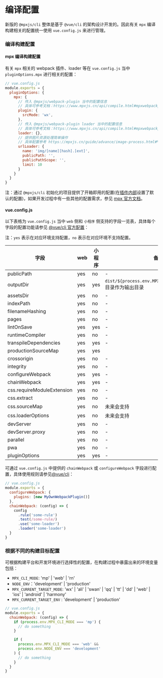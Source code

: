 # 编译配置

新版的 `@mpxjs/cli` 整体是基于 `@vue/cli` 的架构设计开发的。因此有关 `mpx` 编译构建相关的配置统一使用 `vue.config.js` 来进行管理。

### 编译构建配置

#### mpx 编译构建配置

有关 `mpx` 相关的 webpack 插件、loader 等在 `vue.config.js` 当中 `pluginOptions.mpx` 进行相关的配置：

```javascript
// vue.config.js
module.exports = {
  pluginOptions: {
    mpx: {
      // 传入 @mpxjs/webpack-plugin 当中的配置信息
      // 具体可参考文档：https://www.mpxjs.cn/api/compile.html#mpxwebpackplugin-options
      plugin: {
        srcMode: 'wx',
      },
      // 传入 @mpxjs/webpack-plugin loader 当中的配置信息
      // 具体可参考文档：https://www.mpxjs.cn/api/compile.html#mpxwebpackplugin-loader
      loader: {},
      // 提供图片资源处理简单操作
      // 具体配置参考 https://mpxjs.cn/guide/advance/image-process.html#%E5%9B%BE%E5%83%8F%E8%B5%84%E6%BA%90%E5%BC%95%E5%85%A5%E6%9C%89%E4%B8%89%E7%A7%8D%E6%96%B9%E5%BC%8F
      urlLoader: {
        name: 'img/[name][hash].[ext]',
        publicPath: '',
        publicPathScope: '',
        limit: 10
      }
    }
  }
}
```

注：通过 `@mpxjs/cli` 初始化的项目提供了开箱即用的配置(在[插件内部](https://github.com/mpx-ecology/mpx-cli/blob/master/packages/vue-cli-plugin-mpx/utils/resolveMpxWebpackPluginConf.js#L6-L59)设置了默认的配置)，如果开发过程中有一些其他的配置需求，参见 [mpx 官方文档](https://www.mpxjs.cn/api/compile.html#mpxwebpackplugin-options)。

#### vue.config.js

以下表格为 `vue.config.js` 当中 `web` 侧和 `小程序` 侧支持的字段一览表，具体每个字段的配置功能请参见 [@vue/cli 官方配置](https://cli.vuejs.org/config/#configuration-reference)：

注：`yes` 表示在对应环境支持配置，`no` 表示在对应环境不支持配置。

| 字段                       | web | 小程序 | 备注                                                          |
| -------------------------- | --- | ------ | ------------------------------------------------------------- |
| publicPath                 | yes | no     | -                                                             |
| outputDir                  | yes | yes    | `dist/${process.env.MPX_CURRENT_TARGET_MODE}`目录作为输出目录 |
| assetsDir                  | yes | no     | -                                                             |
| indexPath                  | yes | no     | -                                                             |
| filenameHashing            | yes | no     | -                                                             |
| pages                      | yes | no     | -                                                             |
| lintOnSave                 | yes  | yes     | -                                                             |
| runtimeCompiler            | yes | no     | -                                                             |
| transpileDependencies      | yes | yes    | -                                                             |
| productionSourceMap        | yes | yes    |                                                   |
| crossorigin                | yes | no     | -                                                             |
| integrity                  | yes | no     | -                                                             |
| configureWebpack           | yes | yes    | -                                                             |
| chainWebpack               | yes | yes    | -                                                             |
| css.requireModuleExtension | yes | no     | -                                                             |
| css.extract                | yes | no     | -                                                             |
| css.sourceMap              | yes | no     | 未来会支持                                                    |
| css.loaderOptions          | yes | no     | 未来会支持                                                    |
| devServer                  | yes | no     | -                                                             |
| devServer.proxy            | yes | no     | -                                                             |
| parallel                   | yes | no     | -                                                             |
| pwa                        | yes | no     | -                                                             |
| pluginOptions              | yes | yes    | -                                                             |

可通过 `vue.config.js` 中提供的 `chainWebpack` 或 `configureWebpack` 字段进行配置，具体使用规则请参见[@vue/cli](https://cli.vuejs.org/guide/webpack.html#simple-configuration)：

```javascript
// vue.config.js
module.exports = {
  configureWebpack: {
    plugins: [new MyOwnWebpackPlugin()]
  },
  chainWebpack: (config) => {
    config
      .rule('some-rule')
      .test(/some-rule/)
      .use('some-loader')
      .loader('some-loader')
  }
}
```

### 根据不同的构建目标配置

可根据构建平台和开发环境进行选择性的配置，在构建过程中暴露出来的环境变量包括：

- `MPX_CLI_MODE`: 'mp' | 'web' | 'rn'
- `NODE_ENV`：'development' | 'production'
- `MPX_CURRENT_TARGET_MODE`: 'wx' | 'ali' | 'swan' | 'qq' | 'tt' | 'dd' | 'web' | 'ios' | 'android' | 'harmony'
- `MPX_CURRENT_TARGET_ENV` : 'development' | 'production'

```javascript
// vue.config.js
module.exports = {
  chainWebpack: (config) => {
    if (process.env.MPX_CLI_MODE === 'mp') {
      // do something
    }

    if (
      process.env.MPX_CLI_MODE === 'web' &&
      process.env.NODE_ENV === 'development'
    ) {
      // do something
    }
  }
}
```
